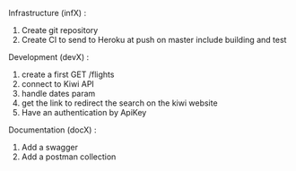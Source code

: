 Infrastructure (infX) : 
1.  Create git repository
2. Create CI to send to Heroku at push on master include building and test

Development (devX) : 
1. create a first GET /flights
2. connect to Kiwi API
3. handle dates param
4. get the link to redirect the search on the kiwi website
5. Have an authentication by ApiKey


Documentation (docX) :
1. Add a swagger
2. Add a postman collection